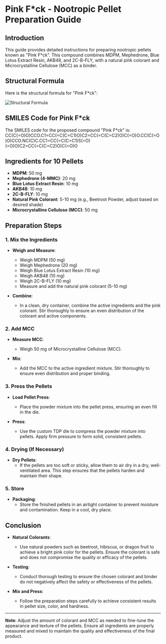 # Pink F*ck - Nootropic Pellet Preparation Guide

## Introduction

This guide provides detailed instructions for preparing nootropic pellets known as "Pink F*ck". This compound combines MDPM, Mephedrone, Blue Lotus Extract Resin, AKB48, and 2C-B-FLY, with a natural pink colorant and Microcrystalline Cellulose (MCC) as a binder.

## Structural Formula

Here is the structural formula for "Pink F*ck":

![Structural Formula](https://raw.githubusercontent.com/codercoins/Research-Chemicals-2/main/CC(C(%3DO)O)CCO.C1%3DCC(%3DC(C%3DC1)O)C2%3DCC(%3DC(C%3DC2)O)C(%3DO)O.CC(C(%3DO)O)CCO.NC(C)C.CC1%3DCC(%3DC(C%3DC1)S(%3DO)(%3DO)O)C2%3DCC(%3DC(C%3DC2)O)C(%3DO)O%20(structural%20formula)AKA-PINKFCK.png)

## SMILES Code for Pink F*ck

The SMILES code for the proposed compound "Pink F*ck" is:
CC(C(=O)O)CCO.C1=CC(=C(C=C1)O)C2=CC(=C(C=C2)O)C(=O)O.CC(C(=O)O)CCO.NC(C)C.CC1=CC(=C(C=C1)S(=O)(=O)O)C2=CC(=C(C=C2)O)C(=O)O

## Ingredients for 10 Pellets

- **MDPM**: 50 mg
- **Mephedrone (4-MMC)**: 20 mg
- **Blue Lotus Extract Resin**: 10 mg
- **AKB48**: 10 mg
- **2C-B-FLY**: 10 mg
- **Natural Pink Colorant**: 5-10 mg (e.g., Beetroot Powder, adjust based on desired shade)
- **Microcrystalline Cellulose (MCC)**: 50 mg

## Preparation Steps

### 1. Mix the Ingredients

- **Weigh and Measure**:
  - Weigh MDPM (50 mg)
  - Weigh Mephedrone (20 mg)
  - Weigh Blue Lotus Extract Resin (10 mg)
  - Weigh AKB48 (10 mg)
  - Weigh 2C-B-FLY (10 mg)
  - Measure and add the natural pink colorant (5-10 mg)

- **Combine**:
  - In a clean, dry container, combine the active ingredients and the pink colorant. Stir thoroughly to ensure an even distribution of the colorant and active components.

### 2. Add MCC

- **Measure MCC**:
  - Weigh 50 mg of Microcrystalline Cellulose (MCC).

- **Mix**:
  - Add the MCC to the active ingredient mixture. Stir thoroughly to ensure even distribution and proper binding.

### 3. Press the Pellets

- **Load Pellet Press**:
  - Place the powder mixture into the pellet press, ensuring an even fill in the die.

- **Press**:
  - Use the custom TDP die to compress the powder mixture into pellets. Apply firm pressure to form solid, consistent pellets.

### 4. Drying (If Necessary)

- **Dry Pellets**:
  - If the pellets are too soft or sticky, allow them to air dry in a dry, well-ventilated area. This step ensures that the pellets harden and maintain their shape.

### 5. Store

- **Packaging**:
  - Store the finished pellets in an airtight container to prevent moisture and contamination. Keep in a cool, dry place.

## Conclusion

- **Natural Colorants**:
  - Use natural powders such as beetroot, hibiscus, or dragon fruit to achieve a bright pink color for the pellets. Ensure the colorant is safe and does not compromise the quality or efficacy of the pellets.

- **Testing**:
  - Conduct thorough testing to ensure the chosen colorant and binder do not negatively affect the safety or effectiveness of the pellets.

- **Mix and Press**:
  - Follow the preparation steps carefully to achieve consistent results in pellet size, color, and hardness.

---

**Note**: Adjust the amount of colorant and MCC as needed to fine-tune the appearance and texture of the pellets. Ensure all ingredients are properly measured and mixed to maintain the quality and effectiveness of the final product.
